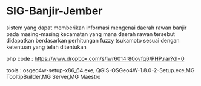 # SIG-Banjir-Jember
sistem yang dapat memberikan informasi mengenai daerah rawan banjir pada masing-masing kecamatan yang mana daerah rawan tersebut didapatkan berdasarkan perhitungan fuzzy tsukamoto sesuai dengan ketentuan yang telah ditentukan

php code : https://www.dropbox.com/s/lwr6014r80ovfq6/PHP.rar?dl=0

tools : osgeo4w-setup-x86_64.exe, QGIS-OSGeo4W-1.8.0-2-Setup.exe,MG TooltipBuilder,MG Server,MG Maestro

